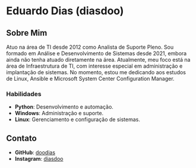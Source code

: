 # Eduardo Dias (diasdoo)

## Sobre Mim
Atuo na área de TI desde 2012 como Analista de Suporte Pleno. Sou formado em Análise e Desenvolvimento de Sistemas desde 2021, embora ainda não tenha atuado diretamente na área. Atualmente, meu foco está na área de Infraestrutura de TI, com interesse especial em administração e implantação de sistemas. No momento, estou me dedicando aos estudos de Linux, Ansible e Microsoft System Center Configuration Manager.

### Habilidades
- **Python**: Desenvolvimento e automação.
- **Windows**: Administração e suporte.
- **Linux**: Gerenciamento e configuração de sistemas.

## Contato
- **GitHub**: [doodias](https://github.com/doodias)
- **Instagram**: [diasdoo](https://www.instagram.com/diasdoo/)

